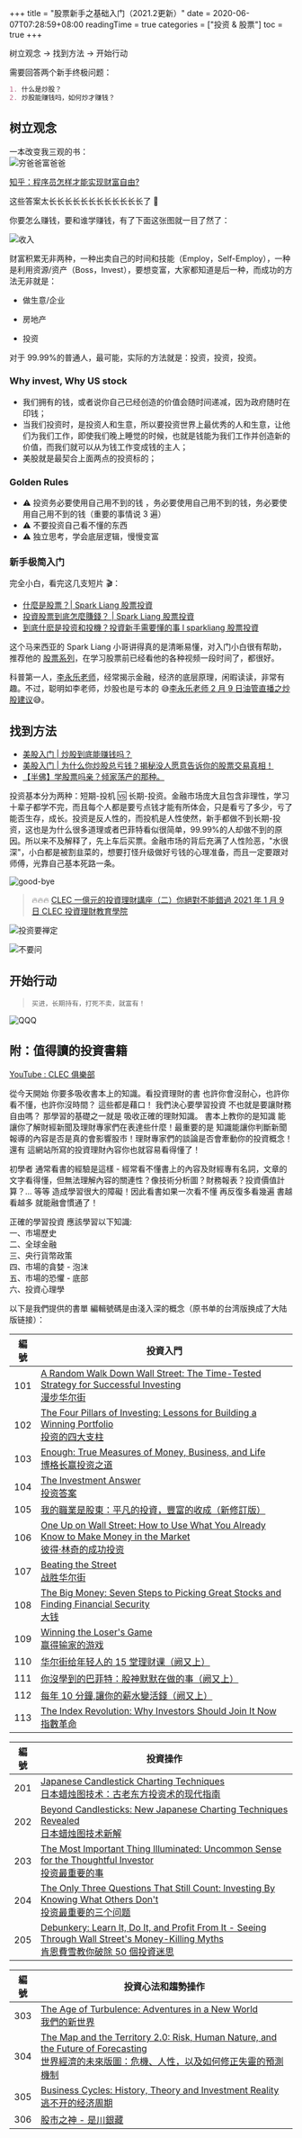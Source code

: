 +++
title = "股票新手之基础入门（2021.2更新）"
date = 2020-06-07T07:28:59+08:00
readingTime = true
categories = ["投资 & 股票"]
toc = true
+++

树立观念 → 找到方法 → 开始行动

<!--more-->

需要回答两个新手终极问题：

```md
1. 什么是炒股？
2. 炒股能赚钱吗，如何炒才赚钱？
```

## 树立观念

一本改变我三观的书：  
![穷爸爸富爸爸](/images/stock/rich.jpg#center)

[知乎：程序员怎样才能实现财富自由?](https://www.zhihu.com/question/455138788)

这些答案太长长长长长长长长长长长长了 🙈

你要怎么赚钱，要和谁学赚钱，有了下面这张图就一目了然了：

![收入](/images/stock/income.jpg#center)

财富积累无非两种，一种出卖自己的时间和技能（Employ，Self-Employ），一种是利用资源/资产（Boss，Invest），要想变富，大家都知道是后一种，而成功的方法无非就是：

-   做生意/企业

-   房地产

-   投资

对于 99.99%的普通人，最可能，实际的方法就是：投资，投资，投资。

### Why invest, Why US stock

-   我们拥有的钱，或者说你自己已经创造的价值会随时间递减，因为政府随时在印钱；
-   当我们投资时，是投资人和生意，所以要投资世界上最优秀的人和生意，让他们为我们工作，即使我们晚上睡觉的时候，也就是<span class="ulmarker">钱能为我们工作并创造新的价值，而我们就可以从为钱工作变成钱的主人</span>；
-   美股就是最契合上面两点的投资标的；

### Golden Rules

-   ⚠️ 投资务必要使用自己用不到的钱 ，务必要使用自己用不到的钱，务必要使用自己用不到的钱（重要的事情说 3 遍）
-   ⚠️ 不要投资自己看不懂的东西
-   ⚠️ 独立思考，学会底层逻辑，慢慢变富

### 新手极简入门

完全小白，看完这几支短片 🎬：

-   [什麼是股票？| Spark Liang 股票投資](https://www.youtube.com/watch?v=x6fnlyEo4pY)
-   [投資股票到底怎麼賺錢？ | Spark Liang 股票投資](https://www.youtube.com/watch?v=JTPpPksLiY4)
-   [到底什麽是投资和投機？投資新手需要懂的事 l sparkliang 股票投資](https://www.youtube.com/watch?v=0hCgBnBJvho)

这个马来西亚的 Spark Liang 小哥讲得真的是清晰易懂，对入门小白很有帮助，推荐他的 [股票系列](https://www.youtube.com/playlist?list=PLge7qz6fjCvc8tnhM0Z09C-24BI0DAN6H)，在学习股票前已经看他的各种视频一段时间了，都很好。

科普第一人，[李永乐老师](https://space.bilibili.com/9458053)，经常揭示金融，经济的底层原理，闲暇读读，非常有趣。不过，聪明如李老师，炒股也是亏本的 😅[李永乐老师 2 月 9 日油管直播之炒股建议](https://www.bilibili.com/video/BV1K741147Xq)😅。

## 找到方法

-   [美股入门 | 炒股到底能赚钱吗？](https://www.youtube.com/watch?v=dKWhoRJHBTs)
-   [美股入门 | 为什么你炒股总亏钱？揭秘没人愿意告诉你的股票交易真相！](https://www.youtube.com/watch?v=qEwA_nXM3JE)
-   [【半佛】学股票吗亲？倾家荡产的那种。](https://www.bilibili.com/video/BV1Y7411W7br)

投资基本分为两种：<span class="kwd">短期-投机</span> 🆚 <span class="kwd">长期-投资</span>。金融市场庞大且包含非理性，学习十辈子都学不完，而且每个人都是要亏点钱才能有所体会，只是看亏了多少，亏了能否生存，成长。<span class="ulmarker">投资是反人性的，而投机是人性使然</span>，新手都做不到长期-投资，这也是为什么很多道理或者巴菲特看似很简单，99.99%的人却做不到的原因。所以来不及解释了，先上车后买票。金融市场的背后充满了人性险恶，"水很深"，小白都是被割韭菜的，想要打怪升级做好亏钱的心理准备，而且一定要跟对师傅，光靠自己基本死路一条。

![good-bye](/images/stock/good-bye.jpg#center)

> 🔥🔥🔥 [CLEC 一億元的投資理財講座（二）你絕對不能錯過 2021 年 1 月 9 日 CLEC 投資理財教育學院](https://www.youtube.com/watch?v=SKupWmBAbXg)

![投资要禅定](/images/stock/投资要禅定.png)

![不要问](/images/stock/不要问.jpeg)

## 开始行动

> `买进，长期持有，打死不卖，就富有！`

![QQQ](/images/stock/qqq.png)

## 附：值得讀的投資書籍

[YouTube : CLEC 俱樂部](https://www.youtube.com/channel/UCdWAon5jrsET9PcJ-nS-b6Q)

從今天開始 你要多吸收書本上的知識。看投資理財的書 也許你會沒耐心，也許你看不懂，也許你沒時間？ 這些都是藉口！ 我們決心要學習投資 不也就是要讓財務自由嗎？ 那學習的基礎之一就是 吸收正確的理財知識。 書本上教你的是知識 能讓你了解財經新聞及理財專家們在表達些什麼！最重要的是 知識能讓你判斷新聞報導的內容是否是真的會影響股市！理財專家們的談論是否會牽動你的投資概念！還有 這網站所寫的投資理財內容你也就容易看得懂了！

初學者 通常看書的經驗是這樣 - 經常看不懂書上的內容及財經專有名詞，文章的文字看得懂，但無法理解內容的關連性？像技術分析圖？財務報表？投資價值計算？... 等等 造成學習很大的障礙！因此看書如果一次看不懂 再反復多看幾遍 書越看越多 就能融會慣通了！

正確的學習投資 應該學習以下知識:  
一、市場歷史  
二、全球金融  
三、央行貨幣政策  
四、市場的貪婪 - 泡沫  
五、市場的恐懼 - 底部  
六、投資心理學

以下是我們提供的書單 編輯號碼是由淺入深的概念（原书单的台湾版换成了大陆版链接）：

| 編號 | 投資入門                                                                                                                                                                                                                                                                                                                                                                                                                                                                           |
| :--: | ---------------------------------------------------------------------------------------------------------------------------------------------------------------------------------------------------------------------------------------------------------------------------------------------------------------------------------------------------------------------------------------------------------------------------------------------------------------------------------- |
| 101  | [A Random Walk Down Wall Street: The Time-Tested Strategy for Successful Investing](https://www.amazon.com/Random-Walk-Down-Wall-Street/dp/0393358380/ref=pd_lpo_14_t_0/133-1002543-8887914?_encoding=UTF8&pd_rd_i=0393358380&pd_rd_r=52041c82-fe89-4d51-9d61-adec2650fce3&pd_rd_w=FWzLD&pd_rd_wg=E9Wg3&pf_rd_p=337be819-13af-4fb9-8b3e-a5291c097ebb&pf_rd_r=HC4ZBYH65AYZ2J3YC8QP&psc=1&refRID=HC4ZBYH65AYZ2J3YC8QP) <br/> [漫步华尔街](https://book.douban.com/subject/27596775/) |
| 102  | [The Four Pillars of Investing: Lessons for Building a Winning Portfolio](https://www.amazon.com/Four-Pillars-Investing-Building-Portfolio/dp/0071747052/ref=pd_sbs_1?pd_rd_w=9TCkW&pf_rd_p=527ea27c-adf6-4b67-9c5f-265eb29e0622&pf_rd_r=YV9MNFKYB12W8PG55HRD&pd_rd_r=5de7e833-cb5e-4fc5-b9d7-269740fe5a00&pd_rd_wg=l8EqX&pd_rd_i=0071747052&psc=1) <br/> [投资的四大支柱](https://book.douban.com/subject/25812452)                                                               |
| 103  | [Enough: True Measures of Money, Business, and Life](https://www.amazon.com/Enough-True-Measures-Money-Business/dp/0470524235/ref=sr_1_1?dchild=1&keywords=Enough%3A+True+Measures+of+Money%2C+Business%2C+and+Life&qid=1616450203&s=books&sr=1-1) <br/> [博格长赢投资之道](https://book.douban.com/subject/3715571/)                                                                                                                                                              |
| 104  | [The Investment Answer](https://www.amazon.com/Investment-Answer-Daniel-C-Goldie/dp/1455503304/ref=sr_1_1?dchild=1&keywords=The+Investment+Answer%3A+Learn+to+Manage+Your+Money+%26+Protect+Your+Financial+Future&qid=1616450287&s=books&sr=1-1) <br/> [投资答案](https://book.douban.com/subject/6038311/)                                                                                                                                                                        |
| 105  | [我的職業是股東：平凡的投資，豐富的收成（新修訂版）](https://www.books.com.tw/products/0010800551)                                                                                                                                                                                                                                                                                                                                                                                 |
| 106  | [One Up on Wall Street: How to Use What You Already Know to Make Money in the Market](https://www.amazon.com/One-Up-Wall-Street-Already/dp/0743200403/ref=sr_1_1?dchild=1&keywords=One+Up+on+Wall+Street%3A+How+to+Use+What+You+Already+Know+to+Make+Money+in+the+Market&qid=1616450445&s=books&sr=1-1) <br/> [彼得·林奇的成功投资](https://book.douban.com/subject/1958714/)                                                                                                      |
| 107  | [Beating the Street](https://www.amazon.com/Beating-Street-Peter-Lynch/dp/0671891634/ref=sr_1_1?dchild=1&keywords=Beating+the+Street&qid=1616450538&s=books&sr=1-1) <br/> [战胜华尔街](https://book.douban.com/subject/4772963/)                                                                                                                                                                                                                                                   |
| 108  | [The Big Money: Seven Steps to Picking Great Stocks and Finding Financial Security](https://www.amazon.com/Big-Money-Picking-Financial-Security/dp/0743258711/ref=sr_1_1?dchild=1&keywords=The+Big+Money%3A+Seven+Steps+to+Picking+Great+Stocks+and+Finding+Financial+Security&qid=1616450629&s=books&sr=1-1) <br/> [大钱](https://book.douban.com/subject/4100374/)                                                                                                               |
| 109  | [Winning the Loser's Game](https://www.amazon.com/Winning-Losers-Game-Seventh-Strategies/dp/1259838048/ref=sr_1_1?dchild=1&keywords=Winning+the+Loser%27s+Game&qid=1616450754&s=books&sr=1-1) <br/> [赢得输家的游戏](https://book.douban.com/subject/3423488/)                                                                                                                                                                                                                     |
| 110  | [华尔街给年轻人的 15 堂理财课（阙又上）](https://book.douban.com/subject/30624301/)                                                                                                                                                                                                                                                                                                                                                                                                |
| 111  | [你沒學到的巴菲特：股神默默在做的事（阙又上）](https://book.douban.com/subject/30320610/)                                                                                                                                                                                                                                                                                                                                                                                          |
| 112  | [每年 10 分鐘,讓你的薪水變活錢（阙又上）](https://item.jd.com/16089747.html)                                                                                                                                                                                                                                                                                                                                                                                                       |
| 113  | [The Index Revolution: Why Investors Should Join It Now](https://www.amazon.com/The-Index-Revolution-audiobook/dp/B06XC621FS/ref=sr_1_1?dchild=1&keywords=the+index+revolution&qid=1616451208&s=books&sr=1-1) <br/> [指數革命](https://book.douban.com/subject/34857281/)                                                                                                                                                                                                          |

| 編號 | 投資操作                                                                                                                                                                                                                                                                                                                                                                      |
| :--: | ----------------------------------------------------------------------------------------------------------------------------------------------------------------------------------------------------------------------------------------------------------------------------------------------------------------------------------------------------------------------------- |
| 201  | [Japanese Candlestick Charting Techniques](https://www.amazon.com/Japanese-Candlestick-Charting-Techniques-Contemporary/dp/0139316507/ref=sr_1_3?dchild=1&keywords=Japanese+Candlestick+Charting+Techniques&qid=1616451373&s=audible&sr=1-3-catcorr) <br/> [日本蜡烛图技术：古老东方投资术的现代指南](https://book.douban.com/subject/34948750/)                              |
| 202  | [Beyond Candlesticks: New Japanese Charting Techniques Revealed](https://www.amazon.com/Beyond-Candlesticks-Japanese-Charting-Techniques/dp/047100720X/ref=sr_1_1?dchild=1&keywords=Beyond+Candlesticks%3A+New+Japanese+Charting+Techniques&qid=1616451481&sr=8-1) <br/> [日本蜡烛图技术新解](https://book.douban.com/subject/30271896/)                                      |
| 203  | [The Most Important Thing Illuminated: Uncommon Sense for the Thoughtful Investor](https://www.amazon.com/Most-Important-Thing-Illuminated-Thoughtful/dp/0231162847/ref=sr_1_1?dchild=1&keywords=The+Most+Important+Thing+Illuminated&qid=1616451592&s=books&sr=1-1) <br/> [投资最重要的事](https://book.douban.com/subject/10799082/)                                        |
| 204  | [The Only Three Questions That Still Count: Investing By Knowing What Others Don't](https://www.amazon.com/Only-Three-Questions-Still-Count/dp/1118115082/ref=sr_1_1?dchild=1&keywords=The+Only+Three+Questions+That+Still+Count%3A+Investing+By+Knowing+What+Others+Don%27t&qid=1616451720&sr=8-1) <br/> [投资最重要的三个问题](https://book.douban.com/subject/25891105/)   |
| 205  | [Debunkery: Learn It, Do It, and Profit From It - Seeing Through Wall Street's Money-Killing Myths](https://www.amazon.com/Debunkery-Ken-Fisher-audiobook/dp/B004ADTEK0/ref=sr_1_1?dchild=1&keywords=Debunkery%3A+Learn+It%2C+Do+It%2C+and+Profit+from+It&qid=1616451863&s=books&sr=1-1) <br/> [肯恩費雪教你破除 50 個投資迷思](https://www.books.com.tw/products/0010537422) |

| 編號 | 投資心法和趨勢操作                                                                                                                                                                                                                                                                                                                                                                                                                 |
| :--: | ---------------------------------------------------------------------------------------------------------------------------------------------------------------------------------------------------------------------------------------------------------------------------------------------------------------------------------------------------------------------------------------------------------------------------------- |
| 303  | [The Age of Turbulence: Adventures in a New World ](https://www.amazon.com/Age-Turbulence-Adventures-New-World/dp/B000W56R7I/ref=sr_1_1?dchild=1&keywords=The+Age+of+Turbulence+Adventures+in+a+New+World+by+Alen+Greenspan&qid=1616452631&s=books&sr=1-1) <br/> [我們的新世界](https://book.douban.com/subject/2269541/)                                                                                                          |
| 304  | [The Map and the Territory 2.0: Risk, Human Nature, and the Future of Forecasting](https://www.amazon.com/Map-Territory-2-0-Nature-Forecasting-ebook/dp/B00L9B7QW4/ref=sr_1_1?dchild=1&keywords=The+Map+and+the+Territory%3A+Risk%2C+Human+Nature%2C+and+the+Future+of+Forecasting&qid=1616452838&s=books&sr=1-1) <br/> [世界經濟的未來版圖：危機、人性，以及如何修正失靈的預測機制](https://www.books.com.tw/products/0010639867) |
| 305  | [Business Cycles: History, Theory and Investment Reality](https://www.amazon.com/Business-Cycles-History-Investment-Reality-ebook/dp/B001GXQOHS/ref=sr_1_1?dchild=1&keywords=Business+Cycles%3A+History%2C+Theory+and+Investment+Reality&qid=1616453209&s=books&sr=1-1) <br/> [逃不开的经济周期](https://book.douban.com/subject/3265599/)                                                                                         |
| 306  | [股市之神 - 是川銀藏](https://book.douban.com/subject/3421226/)                                                                                                                                                                                                                                                                                                                                                                    |
